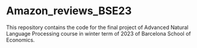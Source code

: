 # Amazon_reviews_BSE23
This repository contains the code for the final project of Advanced Natural Language Processing course in winter term of 2023 of Barcelona School of Economics.
